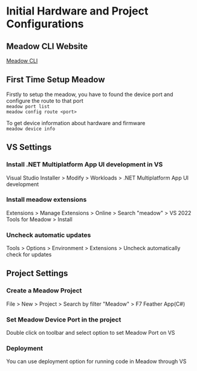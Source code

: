 # Initial Hardware and Project Configurations

## Meadow CLI Website  
[Meadow CLI](https://developer.wildernesslabs.co/Meadow/Meadow_Basics/Meadow_CLI/)

## First Time Setup Meadow
Firstly to setup the meadow, you have to found the device port and configure the route to that port  
`meadow port list`  
`meadow config route <port>`

To get device information about hardware and firmware  
`meadow device info`

## VS Settings

### Install .NET Multiplatform App UI development in VS  
Visual Studio Installer > Modify > Workloads >  .NET Multiplatform App UI development

### Install meadow extensions  
Extensions > Manage Extensions > Online > Search "meadow" > VS 2022 Tools for Meadow > Install

### Uncheck automatic updates  
Tools > Options > Environment > Extensions > Uncheck automatically check for updates

## Project Settings

### Create a Meadow Project  
File > New > Project > Search by filter "Meadow" > F7 Feather App(C#)

### Set Meadow Device Port in the project
Double click on toolbar and select option to set Meadow Port on VS

### Deployment
You can use deployment option for running code in Meadow through VS 
